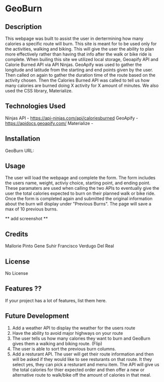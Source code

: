 # GeoBurn

## Description

This webpage was built to assist the user in dertermining how many calories a specific route will burn. This site is meant for to be used only for the activities, walking and biking. This will give the user the ability to plan more effectively rather than having that info after the walk or bike ride is complete. When builing this site we utilized local storage, Geoapify API and Calorie Burned API via API Ninjas.  GeoApify was used to gather the longitude and latitude from the starting and end points given by the user.  Then called on again to gather the duration time of the route based on the activity chosen.  Then the Calories Burned API was called to tell us how many calories are burned doing X activity for X amount of minutes.  We also used the CSS library, Materialize.  

## Technologies Used 
Ninjas API - https://api-ninjas.com/api/caloriesburned
GeoApify - https://apidocs.geoapify.com/
Materialize - 

## Installation

GeoBurn URL: 

## Usage

The user will load the webpage and complete the form.  The form includes the users name, weight, activiy choice, starting point, and ending point.  These paramaters are used when calling the two APIs to eventually give the user the total calories expected to burn on their planned walk or bike ride.  Once the form is completed again and submitted the original information about the burn will display under "Previous Burns".  The page will save a max of 10 previous burns.  

**  add screenshot  **


## Credits

Mallorie Pinto
Gene Suhir
Francisco Verdugo Del Real

## License

No License 

## Features ??

If your project has a lot of features, list them here.

## Future Development

1. Add a weather API to display the weather for the users route 
2. Have the ability to avoid major highways on your route
3. The user tells us how many calories they want to burn and GeoBurn gives them a walking and biking route. (Flip)
4. The user is able to sort the previous burn columns. 
5. Add a resturant API.  The user will get their route information and then will be asked if they would like to see resturants on that route.  It they select yes, they can pick a resturant and menu item.  The API will give us the total calories for thier expected order and then offer a new or alternative route to walk/bike off the amount of calories in that meal.  


